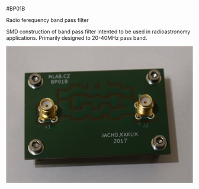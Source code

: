 <!--- PrjInfo ---> <!--- Please remove this line after manually editing --->
<!--- 00a56be08b96043df9e37d6aff7b6990 --->
<!--- Created:20170111-16:38: ---> 
<!--- Author:Mlab: ---> 
<!--- AuthorEmail:mlab@mlab.cz: ---> 
<!--- Tags:imported: ---> 
<!--- Ust:None: ---> 
<!--- Name:BP01B: --->
#BP01B 
<!--- LongName --->
Radio ferequency band pass filter
<!--- ELongName ---> 

<!--- Lead --->
SMD construction of band pass filter intented to be used in radioastronomy applications. Primarily designed to 20-40MHz pass band.
<!--- ELead ---> 

![LeadImg](DOC/SRC/img/BP01B_Top_Big.JPG) 


​
​
<!--- Description --->
<!--- EDescription --->
<!--- Content --->
<!--- EContent --->
            